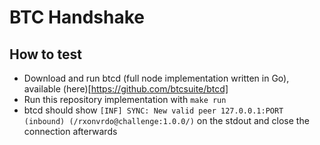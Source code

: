 # BTC Handshake
## How to test

- Download and run btcd (full node implementation written in Go), available (here)[https://github.com/btcsuite/btcd]
- Run this repository implementation with `make run`
- btcd should show `[INF] SYNC: New valid peer 127.0.0.1:PORT (inbound) (/rxonvrdo@challenge:1.0.0/)` on the stdout and close the connection afterwards